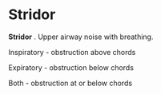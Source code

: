 ---
---
# Stridor

**Stridor** . Upper airway noise with breathing.

Inspiratory - obstruction above chords

Expiratory - obstruction below chords

Both - obstruction at or below chords
